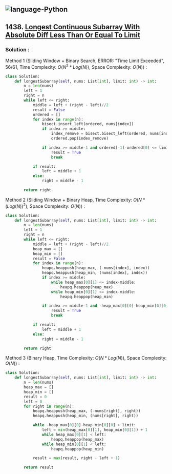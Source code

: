 ![language-Python](https://img.shields.io/badge/Python-ffd43b?style=for-the-badge&logo=PYTHON)
---

## 1438. [Longest Continuous Subarray With Absolute Diff Less Than Or Equal To Limit](https://leetcode.com/problems/longest-continuous-subarray-with-absolute-diff-less-than-or-equal-to-limit)

### Solution :

Method 1 (Sliding Window + Binary Search, ERROR: "Time Limit Exceeded", 56/61, Time Complexity: $O(N^2*Log(N))$, Space Complexity: $O(N)$) :
```python
class Solution:
    def longestSubarray(self, nums: List[int], limit: int) -> int:
        n = len(nums)
        left = 1
        right = n
        while left <= right:
            middle = left + (right - left)//2
            result = False
            ordered = []
            for index in range(n):
                bisect.insort_left(ordered, nums[index])
                if index >= middle:
                    index_remove = bisect.bisect_left(ordered, nums[index-middle])
                    ordered.pop(index_remove)

                if index >= middle-1 and ordered[-1]-ordered[0] <= limit:
                    result = True
                    break

            if result:
                left = middle + 1
            else:
                right = middle - 1

        return right
```

Method 2 (Sliding Window + Binary Heap, Time Complexity: $O(N*(Log(N))^2)$, Space Complexity: $O(N)$) :
```python
class Solution:
    def longestSubarray(self, nums: List[int], limit: int) -> int:
        n = len(nums)
        left = 1
        right = n
        while left <= right:
            middle = left + (right - left)//2
            heap_max = []
            heap_min = []
            result = False
            for index in range(n):
                heapq.heappush(heap_max, (-nums[index], index))
                heapq.heappush(heap_min, (nums[index], index))
                if index >= middle:
                    while heap_max[0][1] <= index-middle:
                        heapq.heappop(heap_max)
                    while heap_min[0][1] <= index-middle:
                        heapq.heappop(heap_min)

                if index >= middle-1 and -heap_max[0][0]-heap_min[0][0] <= limit:
                    result = True
                    break

            if result:
                left = middle + 1
            else:
                right = middle - 1

        return right
```

Method 3 (Binary Heap, Time Complexity: $O(N*Log(N))$, Space Complexity: $O(N)$) :
```python
class Solution:
    def longestSubarray(self, nums: List[int], limit: int) -> int:
        n = len(nums)
        heap_max = []
        heap_min = []
        result = 0
        left = 0
        for right in range(n):
            heapq.heappush(heap_max, (-nums[right], right))
            heapq.heappush(heap_min, (nums[right], right))

            while -heap_max[0][0]-heap_min[0][0] > limit:
                left = min(heap_max[0][1], heap_min[0][1]) + 1
                while heap_max[0][1] < left:
                    heapq.heappop(heap_max)
                while heap_min[0][1] < left:
                    heapq.heappop(heap_min)

            result = max(result, right - left + 1)

        return result
```
